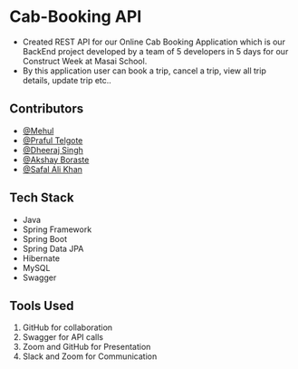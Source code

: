 # Cab-Booking API
- Created REST API for our Online Cab Booking Application which is our BackEnd project developed by a team of 5 developers in 5 days for our Construct Week at Masai School.
- By this application user can book a trip, cancel a trip, view all trip details, update trip etc..



## Contributors

- [@Mehul](https://github.com/Mehul1699)
- [@Praful Telgote](https://github.com/PrafulTelgote)
- [@Dheeraj Singh](https://github.com/POPEYE-jpg)
- [@Akshay Boraste](https://github.com/akbora1994)
- [@Safal Ali Khan](https://github.com/safalalikhan)


## Tech Stack

- Java
- Spring Framework
- Spring Boot
- Spring Data JPA
- Hibernate
- MySQL
- Swagger

## Tools Used
1. GitHub for collaboration
2. Swagger for API calls
3. Zoom and GitHub for Presentation
4. Slack and Zoom for Communication
